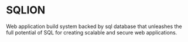 # SQLION
Web application build system backed by sql database that unleashes the full potential of SQL for creating scalable and secure web applications. 
